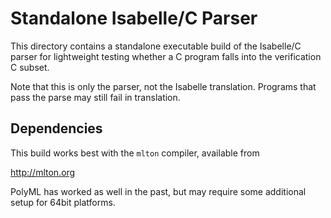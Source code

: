 <!--@TAG(DATA61_BSD)-->

Standalone Isabelle/C Parser
============================

This directory contains a standalone executable build of the Isabelle/C
parser for lightweight testing whether a C program falls into the
verification C subset.

Note that this is only the parser, not the Isabelle translation.
Programs that pass the parse may still fail in translation.


Dependencies
------------

This build works best with the `mlton` compiler, available from

  http://mlton.org

PolyML has worked as well in the past, but may require some additional
setup for 64bit platforms.
